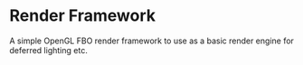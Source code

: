 # Render Framework

A simple OpenGL FBO render framework to use as a basic render engine for deferred lighting etc.


